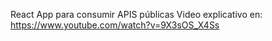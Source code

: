 React App para consumir APIS públicas
Video explicativo en: https://www.youtube.com/watch?v=9X3sOS_X4Ss
